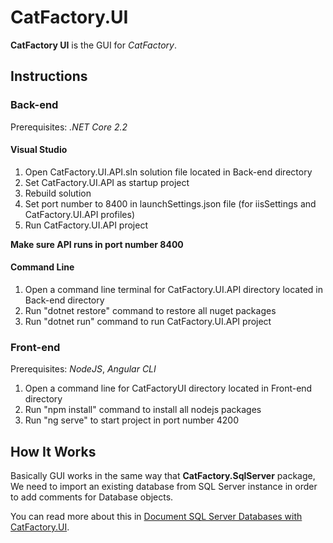 # CatFactory.UI

**CatFactory UI** is the GUI for *CatFactory*.

## Instructions

### Back-end

Prerequisites: *.NET Core 2.2*

#### Visual Studio

1. Open CatFactory.UI.API.sln solution file located in Back-end directory
2. Set CatFactory.UI.API as startup project
3. Rebuild solution
4. Set port number to 8400 in launchSettings.json file (for iisSettings and CatFactory.UI.API profiles)
5. Run CatFactory.UI.API project

**Make sure API runs in port number 8400**

#### Command Line

1. Open a command line terminal for CatFactory.UI.API directory located in Back-end directory
2. Run "dotnet restore" command to restore all nuget packages
3. Run "dotnet run" command to run CatFactory.UI.API project

### Front-end

Prerequisites: *NodeJS*, *Angular CLI*

1. Open a command line for CatFactoryUI directory located in Front-end directory
2. Run "npm install" command to install all nodejs packages
3. Run "ng serve" to start project in port number 4200

## How It Works

Basically GUI works in the same way that **CatFactory.SqlServer** package, We need to import an existing database from SQL Server instance in order to add comments for Database objects.

You can read more about this in [Document SQL Server Databases with CatFactory.UI](https://www.codeproject.com/Articles/1252491/Document-SQL-Server-Databases-with-CatFactory-UI).
